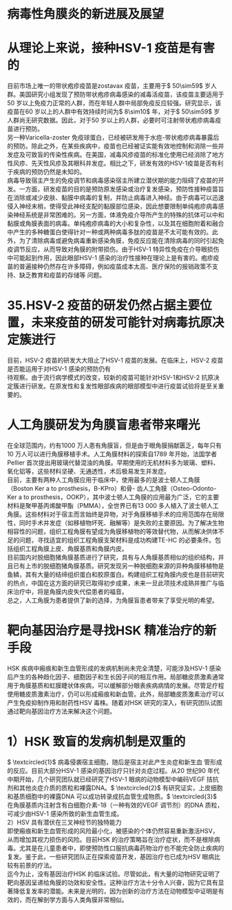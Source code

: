 # 病毒性角膜炎的新进展及展望  
#  从理论上来说，接种HSV-1 疫苗是有害的  
目前市场上唯一的带状疱疹疫苗是zostavax 疫苗，主要用于$ 50\sim59$  岁人群。美国研究小组发现了预防带状疱疹病毒感染的减毒活疫苗，该疫苗主要适用于50 岁以上免疫力正常的人群，而在年轻人群中局部免疫反应较强。研究显示，该疫苗在60 岁以上的人群中有效持续时间为$ 8\sim10$  年，对于$ 50\sim59$  岁人群尚无研究数据。因此，对于50 岁以上的人群，必要时可注射带状疱疹病毒疫苗进行预防。  
另一种Varicella-zoster 免疫球蛋白，已经被研发用于水痘-带状疱疹病毒暴露后的预防。除此之外，在某些疾病中，疫苗也已经被证实能有效地控制和消除一些并发症及可致盲的传染性疾病。在美国，减毒风疹疫苗的标准化使用已经消除了地方性风疹、先天性风疹及其眼科并发症。相比之下，研发有效的HSV-1疫苗是否有利于疾病的预防仍然是未知的。  
病毒导致宿主产生的免疫调节和病毒感染宿主所建立潜伏期的能力阻碍了疫苗的开发。一方面，研发疫苗的目的是预防原发感染或治疗复发感染，预防性接种疫苗旨在消除或减少皮肤、黏膜中病毒的复制，并防止病毒进入神经。由于病毒可以迅速侵入神经末梢，使得受此神经支配的黏膜部位感染，因此想要限制单纯疱疹病毒感染神经系统是非常困难的。另一方面，体液免疫介导所产生的特殊的抗体可以中和黏膜或角膜表面的病毒。单纯疱疹病毒的大小和复杂性，以及其在细胞附着和融合中产生的多种糖蛋白使得针对一种或两种病毒多肽的疫苗是不太可能有效的。此外，为了清除病毒或避免病毒重新感染角膜，免疫反应能在清除病毒的同时引起免疫调节反应，从而导致对角膜的附带损伤。由于HSV-1 特异性免疫在介导眼损伤中可能起到作用，因此眼部HSV-1 感染的治疗性接种在理论上是有害的。疱疹疫苗的普遍接种仍然存在许多障碍，例如疫苗成本太高、医疗保险的报销政策不支持、缺乏教育和疫苗的存储等 问题。  
# 35.HSV-2 疫苗的研发仍然占据主要位置，未来疫苗的研发可能针对病毒抗原决定簇进行  
目前，HSV-2 疫苗的研发大大阻止了HSV-1 疫苗的发展。在临床上，HSV-2 疫苗是否能运用于对HSV-1 感染的预防仍有  
待观察。由于流行病学模式的改变，较新的疫苗可能针对HSV-1和HSV-2 抗原决定簇进行研发。在原发性和复发性眼部疾病的眼部模型中进行疫苗试验将是至关重要的。  
#  人工角膜研发为角膜盲患者带来曙光  
在全球范围内，约有1000 万人患有角膜盲，但是由于眼角膜捐献匮乏，每年只有10 万人可以进行角膜移植手术。人工角膜材料的探索自1789 年开始，法国学者Pellier 首次提出用玻璃代替混浊的角膜。早期使用的无机材料多为玻璃、塑料、氧化铝等，这些材料坚硬、无通透性，术后极易发生并发症。  
目前，主要有两种人工角膜应用于临床中，使用最多的是波士顿人工角膜（Boston Ker a to prosthesis，B-KPro）和骨- 齿人工角膜（Osteo-Odonto-Ker a to prosthesis，OOKP），其中波士顿人工角膜的应用最为广泛，它的主要材料是聚甲基丙烯酸甲酯（PMMA），全世界已有13 000 多人植入了波士顿人工角膜。这些材料对于宿主而言始终是异物，对于角膜移植手术的应用范围存在局限性，同时手术并发症（如移植物坏死、融解等）是失败的主要原因。为了解决生物相容性的问题，组织工程角膜有望成为角膜移植物的等效替代物，从而解决供体不足的问题，寻找适宜的组织工程角膜支架材料是成功构建TE-HC 的必要条件。包括组织工程角膜上皮、角膜基质和角膜内皮。  
目前国内对脱细胞猪角膜基质进行了研究，具有与人角膜基质相似的组织结构，并且已有上市的脱细胞猪角膜基质。研究发现另一种脱细胞来源的异种角膜移植物是鱼鳞，其有大量的结缔组织蛋白和胶原蛋白。构建组织工程角膜内皮也是目前研究的热点，中国在这方面的研究已取得初步成果，未来一旦此项技术成熟并推广与临床治疗中，将是角膜内皮失代偿患者的福音。  
总之，人工角膜为患者提供了新的选择，为角膜盲患者带来了享受光明的希望。  
#  靶向基因治疗是寻找HSK 精准治疗的新手段  
HSK 疾病中瘢痕和新生血管形成的发病机制尚未完全清楚，可能涉及HSV-1 感染后产生的各种趋化因子、细胞因子和生长因子间的相互作用。局部糖皮质激素通常用于角膜基质和虹膜睫状体疾病，可以缓解部分眼表疾病病情的发展。尽管足疗程使用糖皮质激素治疗，仍可以形成瘢痕和新血管。此外，局部糖皮质激素治疗可以产生免疫抑制作用和耐药性HSV 毒株。随着对HSK 研究的深入，有研究团队试图通过靶向基因治疗方法来解决这个问题。  
# 1）HSK 致盲的发病机制是双重的  
$ \textcircled{1}$     病毒侵袭宿主细胞，随后是宿主对此产生炎症和新生血 管形成的反应。目前大部分HSV-1 感染的基因治疗只针对炎症过程。从20 世纪90 年代中期开始，几个研究团队就已经研究了HSV-1 眼病的动物模型中编码VEGF 拮抗剂和其他炎症介质的质粒和裸露DNA。$ \textcircled{2}$    有研究证实，上皮细胞和基质细胞中的裸露DNA 可以成功转录成抗血管生成物质。$ \textcircled{3}$    在角膜基质内注射含有白细胞介素-18（一种有效的VEGF 调节剂）的DNA 质粒，可减少由HSV-1 感染所致的新生血管生成。  
2）HSV 具有潜伏在三叉神经节的独特能力  
即使瘢痕和新生血管形成的风险最小化，被感染的个体仍然容易重新激活HSV，从而增加其视力损伤的风险。目前HSK 的治疗策略旨在治疗症状，而不是根除病毒。尤其是在儿童患者中，即使预防性口服抗病毒药物治疗也不能完全防止疾病的复发。鉴于此，一些研究团队正在探索疫苗开发，基因治疗也已成为HSV 眼病比较有前景的疗法。  
迄今为止，没有基因治疗HSK 的临床试验。尽管如此，有大量的动物研究证明了靶向基因呈递给角膜的功效和安全性。这种治疗方法十分令人兴奋，因为它具有显著降低复发率的潜能。未来是光明的，因为创新的治疗方法在动物模型中证明是有效的，而在解剖学方面与人类角膜非常相似。  